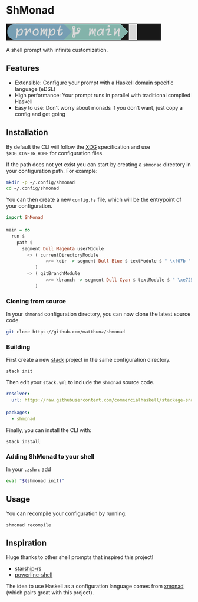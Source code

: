 # ShMonad

![Demo](https://github.com/matthunz/prompt/blob/main/demo.png?raw=true)

A shell prompt with infinite customization.

## Features
- Extensible: Configure your prompt with a Haskell domain specific language (eDSL)
- High performance: Your prompt runs in parallel with traditional compiled Haskell
- Easy to use: Don't worry about monads if you don't want, just copy a config and get going

## Installation

By default the CLI will follow the [XDG](https://specifications.freedesktop.org/basedir-spec/basedir-spec-latest.html) specification
and use `$XDG_CONFIG_HOME` for configuration files.

If the path does not yet exist you can start by creating a `shmonad` directory in your configuration path.
For example:
```sh
mkdir -p ~/.config/shmonad
cd ~/.config/shmonad
```

You can then create a new `config.hs` file, which will be the entrypoint of your configuration.
```hs
import ShMonad

main = do
  run $
    path $
      segment Dull Magenta userModule
        <> ( currentDirectoryModule
               >>= \dir -> segment Dull Blue $ textModule $ " \xf07b " ++ dir
           )
        <> ( gitBranchModule
               >>= \branch -> segment Dull Cyan $ textModule $ " \xe725 " ++ branch
           )
```

### Cloning from source
In your `shmonad` configuration directory, you can now clone the latest source code.
```sh
git clone https://github.com/matthunz/shmonad
```

### Building
First create a new [stack](https://docs.haskellstack.org/en/stable/) project in the same configuration directory.
```
stack init
```

Then edit your `stack.yml` to include the `shmonad` source code.
```yml
resolver:
  url: https://raw.githubusercontent.com/commercialhaskell/stackage-snapshots/master/lts/22/25.yaml

packages:
  - shmonad
```

Finally, you can install the CLI with:
```
stack install
```

### Adding ShMonad to your shell
In your `.zshrc` add
```sh
eval "$(shmonad init)"
```

## Usage
You can recompile your configuration by running:
```
shmonad recompile
```

## Inspiration
Huge thanks to other shell prompts that inspired this project!
  * [starship-rs](https://starship.rs)
  * [powerline-shell](https://github.com/b-ryan/powerline-shell)

The idea to use Haskell as a configuration language comes from [xmonad](https://xmonad.org) (which pairs great with this project).

